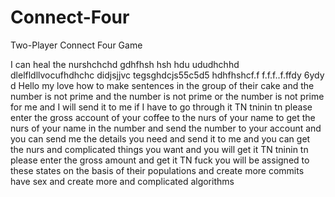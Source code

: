 # Connect-Four
Two-Player Connect Four Game


I can heal the nurshchchd
gdhfhsh hsh hdu ududhchhd
dlelfldllvocufhdhchc
didjsjjvc
tegsghdcjs55c5d5
hdhfhshcf.f
f.f.f..f.ffdy 6ydy d Hello my love how to make sentences in the group of their cake and the number is not prime and the number is not prime or the number is not prime for me and I will send it to me if I have to go through it TN tninin tn please enter the gross account of your coffee to the nurs of your name to get the nurs of your name in the number and send the number to your account and you can send me the details you need and send it to me and you can get the nurs and complicated things you want and you will get it TN tninin tn please enter the gross amount and get it TN fuck you will be assigned to these states on the basis of their populations and create more commits 
have sex and create more and complicated algorithms 
